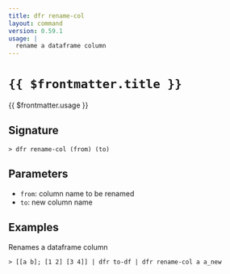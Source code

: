 ```yaml
---
title: dfr rename-col
layout: command
version: 0.59.1
usage: |
  rename a dataframe column
---
```


# `{{ $frontmatter.title }}`

<div style='white-space: pre-wrap;'>{{ $frontmatter.usage }}</div>

## Signature

```> dfr rename-col (from) (to)```

## Parameters

 -  `from`: column name to be renamed
 -  `to`: new column name

## Examples

Renames a dataframe column
```shell
> [[a b]; [1 2] [3 4]] | dfr to-df | dfr rename-col a a_new
```
